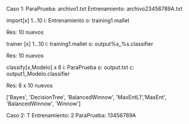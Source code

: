 Caso 1:
ParaPrueba: archivo1.txt
Entrenamiento: archivo23456789A.txt

import[x] 1...10
i: Entrenamiento
o: training1.mallet

Res: 10 nuevos

trainer [x] 1...10
i:    training1.mallet
o: output%s_%s.classifier

Res: 10 nuevos

classify[x,Modelo] x 6
i: ParaPrueba
o: output.txt
c: output1_Modelo.classifier

Res: 6 x 10 nuevos

['Bayes', 'DecisionTree', 'BalancedWinnow', 'MaxEntL1','MaxEnt', 'BalancedWinnow', 'Winnow']

Caso 2:
T
Entrenamiento: 2
ParaPrueba: 13456789A
